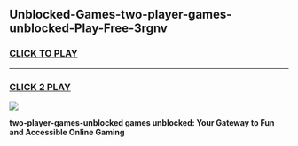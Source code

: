 
## Unblocked-Games-two-player-games-unblocked-Play-Free-3rgnv
<h3>
<a href="https://premium76.site?title=two-player-games-unblocked&ref=10A">CLICK TO PLAY</a></h3>
<hr>

<h3>
<a href="https://premium76.site?title=two-player-games-unblocked&ref=10A">CLICK 2 PLAY</a>
  
</h3>

<a href="https://premium76.site?title=two-player-games-unblocked&ref=10A"><img src="https://clearcache.store/games.png"></a>


**two-player-games-unblocked games unblocked: Your Gateway to Fun and Accessible Online Gaming**
